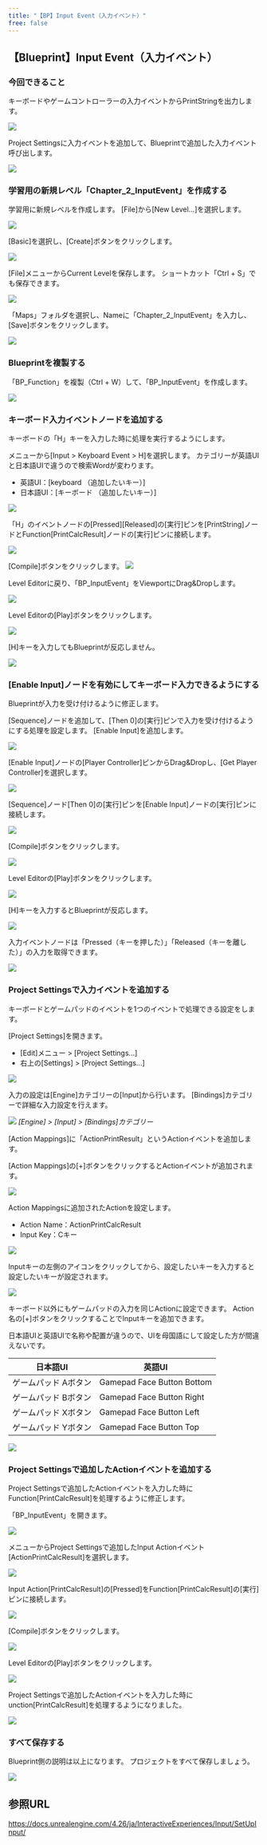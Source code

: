 ```yaml
---
title: "【BP】Input Event（入力イベント）"
free: false
---
```


## 【Blueprint】Input Event（入力イベント）

### 今回できること

キーボードやゲームコントローラーの入力イベントからPrintStringを出力します。

![](/images/books/ue5_starter_cpp_and_bp_001/chap_02_bp-input_event/2022-03-06-09-58-18.png)

Project Settingsに入力イベントを追加して、Blueprintで追加した入力イベント呼び出します。

![](/images/books/ue5_starter_cpp_and_bp_001/chap_02_bp-input_event/2022-03-06-10-19-40.png)

### 学習用の新規レベル「Chapter_2_InputEvent」を作成する

学習用に新規レベルを作成します。
[File]から[New Level…]を選択します。

![](/images/books/ue5_starter_cpp_and_bp_001/chap_02_bp-variable/2022-02-23-11-21-55.png)

[Basic]を選択し、[Create]ボタンをクリックします。

![](/images/books/ue5_starter_cpp_and_bp_001/chap_02_bp-variable/2022-02-23-11-23-32.png)

[File]メニューからCurrent Levelを保存します。
ショートカット「Ctrl + S」でも保存できます。

![](/images/books/ue5_starter_cpp_and_bp_001/chap_02_bp-variable/2022-02-23-11-24-39.png)

「Maps」フォルダを選択し、Nameに「Chapter_2_InputEvent」を入力し、[Save]ボタンをクリックします。

![](/images/books/ue5_starter_cpp_and_bp_001/chap_02_bp-input_event/2022-03-06-09-43-38.png)

### Blueprintを複製する

「BP_Function」を複製（Ctrl + W）して、「BP_InputEvent」を作成します。

![](/images/books/ue5_starter_cpp_and_bp_001/chap_02_bp-input_event/2022-03-06-09-47-04.png)

### キーボード入力イベントノードを追加する

キーボードの「H」キーを入力した時に処理を実行するようにします。

メニューから[Input > Keyboard Event > H]を選択します。
カテゴリーが英語UIと日本語UIで違うので検索Wordが変わります。

- 英語UI：[keyboard （追加したいキー）]
- 日本語UI：[キーボード （追加したいキー）]

![](/images/books/ue5_starter_cpp_and_bp_001/chap_02_bp-input_event/2022-01-27-18-10-29.png)

「H」のイベントノードの[Pressed][Released]の[実行]ピンを[PrintString]ノードとFunction[PrintCalcResult]ノードの[実行]ピンに接続します。

![](/images/books/ue5_starter_cpp_and_bp_001/chap_02_bp-input_event/2022-03-06-09-49-36.png)

[Compile]ボタンをクリックします。
![](/images/books/ue5_starter_cpp_and_bp_001/chap_02_bp-input_event/2022-01-27-18-14-10.png)

Level Editorに戻り、「BP_InputEvent」をViewportにDrag&Dropします。

![](/images/books/ue5_starter_cpp_and_bp_001/chap_02_bp-input_event/2022-03-06-09-50-50.png)

Level Editorの[Play]ボタンをクリックします。

![](/images/books/ue5_starter_cpp_and_bp_001/chap_02_bp-print_string/2022-02-23-09-19-08.png)

[H]キーを入力してもBlueprintが反応しません。

![](/images/books/ue5_starter_cpp_and_bp_001/chap_02_bp-input_event/2022-03-06-09-52-48.png)

### [Enable Input]ノードを有効にしてキーボード入力できるようにする

Blueprintが入力を受け付けるように修正します。

[Sequence]ノードを追加して、[Then 0]の[実行]ピンで入力を受け付けるようにする処理を設定します。
[Enable Input]を追加します。

![](/images/books/ue5_starter_cpp_and_bp_001/chap_02_bp-input_event/2022-01-27-18-21-36.png)

[Enable Input]ノードの[Player Controller]ピンからDrag&Dropし、[Get Player Controller]を選択します。

![](/images/books/ue5_starter_cpp_and_bp_001/chap_02_bp-input_event/2022-01-27-18-23-14.png)

[Sequence]ノード[Then 0]の[実行]ピンを[Enable Input]ノードの[実行]ピンに接続します。

![](/images/books/ue5_starter_cpp_and_bp_001/chap_02_bp-input_event/2022-03-06-09-56-25.png)

[Compile]ボタンをクリックします。

![](/images/books/ue5_starter_cpp_and_bp_001/chap_02_bp-input_event/2022-01-27-18-14-10.png)

Level Editorの[Play]ボタンをクリックします。

![](/images/books/ue5_starter_cpp_and_bp_001/chap_02_bp-print_string/2022-02-23-09-19-08.png)

[H]キーを入力するとBlueprintが反応します。

![](/images/books/ue5_starter_cpp_and_bp_001/chap_02_bp-input_event/2022-03-06-09-58-18.png)

入力イベントノードは「Pressed（キーを押した）」「Released（キーを離した）」の入力を取得できます。

![](/images/books/ue5_starter_cpp_and_bp_001/chap_02_bp-input_event/2022-03-06-10-00-03.png)

### Project Settingsで入力イベントを追加する

キーボードとゲームパッドのイベントを1つのイベントで処理できる設定をします。

[Project Settings]を開きます。

- [Edit]メニュー > [Project Settings...]
- 右上の[Settings] > [Project Settings...]

![](/images/books/ue5_starter_cpp_and_bp_001/chap_02_bp-input_event/2022-03-06-10-03-21.png)

入力の設定は[Engine]カテゴリーの[Input]から行います。
[Bindings]カテゴリーで詳細な入力設定を行えます。

![](/images/books/ue5_starter_cpp_and_bp_001/chap_02_bp-input_event/2022-01-27-18-49-03.png)
*[Engine] > [Input] > [Bindings]カテゴリー*

[Action Mappings]に「ActionPrintResult」というActionイベントを追加します。

[Action Mappings]の[+]ボタンをクリックするとActionイベントが追加されます。

![](/images/books/ue5_starter_cpp_and_bp_001/chap_02_bp-input_event/2022-03-06-10-05-49.png)

Action Mappingsに追加されたActionを設定します。

- Action Name：ActionPrintCalcResult
- Input Key：Cキー

![](/images/books/ue5_starter_cpp_and_bp_001/chap_02_bp-input_event/2022-03-06-10-09-31.png)

Inputキーの左側のアイコンをクリックしてから、設定したいキーを入力すると設定したいキーが設定されます。

![](/images/books/ue5_starter_cpp_and_bp_001/chap_02_bp-input_event/2022-03-06-10-11-03.png)

キーボード以外にもゲームパッドの入力を同じActionに設定できます。
Action名の[+]ボタンをクリックすることでInputキーを追加できます。

日本語UIと英語UIで名称や配置が違うので、UIを母国語にして設定した方が間違えないです。

| 日本語UI             | 英語UI                     |
| -------------------- | -------------------------- |
| ゲームパッド Aボタン | Gamepad Face Button Bottom |
| ゲームパッド Bボタン | Gamepad Face Button Right  |
| ゲームパッド Xボタン | Gamepad Face Button Left   |
| ゲームパッド Yボタン | Gamepad Face Button Top    |

![](/images/books/ue5_starter_cpp_and_bp_001/chap_02_bp-input_event/2022-03-06-10-13-42.png)

### Project Settingsで追加したActionイベントを追加する

Project Settingsで追加したActionイベントを入力した時にFunction[PrintCalcResult]を処理するように修正します。

「BP_InputEvent」を開きます。

![](/images/books/ue5_starter_cpp_and_bp_001/chap_02_bp-input_event/2022-03-06-10-14-41.png)

メニューからProject Settingsで追加したInput Actionイベント[ActionPrintCalcResult]を選択します。

![](/images/books/ue5_starter_cpp_and_bp_001/chap_02_bp-input_event/2022-01-27-19-06-08.png)

Input Action[PrintCalcResult]の[Pressed]をFunction[PrintCalcResult]の[実行]ピンに接続します。

![](/images/books/ue5_starter_cpp_and_bp_001/chap_02_bp-input_event/2022-03-06-10-17-12.png)

[Compile]ボタンをクリックします。

![](/images/books/ue5_starter_cpp_and_bp_001/chap_02_bp-input_event/2022-01-27-18-14-10.png)

Level Editorの[Play]ボタンをクリックします。

![](/images/books/ue5_starter_cpp_and_bp_001/chap_02_bp-print_string/2022-02-23-09-19-08.png)

Project Settingsで追加したActionイベントを入力した時にunction[PrintCalcResult]を処理するようになりました。

![](/images/books/ue5_starter_cpp_and_bp_001/chap_02_bp-input_event/2022-03-06-10-19-40.png)

### すべて保存する

Blueprint側の説明は以上になります。
プロジェクトをすべて保存しましょう。

![](/images/books/ue5_starter_cpp_and_bp_001/chap_02_bp-input_event/2022-03-06-10-20-49.png)

## 参照URL

https://docs.unrealengine.com/4.26/ja/InteractiveExperiences/Input/SetUpInput/
